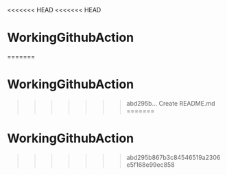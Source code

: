 <<<<<<< HEAD
<<<<<<< HEAD
# WorkingGithubAction
=======
# WorkingGithubAction
>>>>>>> abd295b... Create README.md
=======
# WorkingGithubAction
>>>>>>> abd295b867b3c84546519a2306e5f168e99ec858
